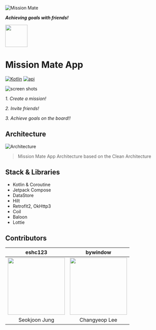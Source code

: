 ![Mission Mate](https://github.com/user-attachments/assets/531b3c01-0b03-4694-997f-b702dd7e5c66)

***Achieving goals with friends!***

<a href="https://play.google.com/store/apps/details?id=com.goalpanzi.mission_mate"><img src="https://play.google.com/intl/en_us/badges/static/images/badges/en_badge_web_generic.png" height="70"></a>


# Mission Mate App

[![Kotlin](https://img.shields.io/badge/Kotlin-2.0.0%2B-purple?logo=kotlin)](https://kotlinlang.org)
[![api](https://img.shields.io/badge/API-26%2B-green?logo=android)](https://developer.android.com/distribute/best-practices/develop/target-sdk)

![screen shots](https://github.com/user-attachments/assets/0a90af95-75fd-4ef8-96c2-f84ccdf84ccd)

*1. Create a mission!*

*2. Invite friends!*

*3. Achieve goals on the board!!*

## Architecture
![Architecture](https://github.com/user-attachments/assets/82c34ea9-c6ff-4cf8-a327-9917cbcf28ad)
> Mission Mate App Architecture based on the Clean Architecture 

## Stack & Libraries
- Kotlin & Coroutine
- Jetpack Compose
- DataStore
- Hilt
- Retrofit2, OkHttp3
- Coil
- Baloon
- Lottie

## Contributors
|  eshc123 | bywindow | 
| :------: | :------: | 
| <img src="https://avatars.githubusercontent.com/u/50227341?v=4" width="180"/> | <img src="https://avatars.githubusercontent.com/u/45834367?v=4" width="180px"/> |
|  Seokjoon Jung | Changyeop Lee | 
